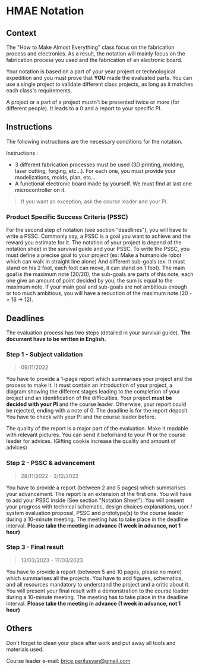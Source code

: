 # HMAE Notation
## Context

The "How to Make Almost Everything" class focus on the fabrication process and electronics. As a result, the notation will mainly focus on the fabrication process you used and the fabrication of an electronic board. 

Your notation is based on a part of your year project or technological expedition and you must prove that **YOU** made the evaluated parts. You can use a single project to validate different class projects, as long as it matches each class's requirements.

A project or a part of a project mustn't be presented twice or more (for different people). It leads to a 0 and a report to your specific PI.

## Instructions

The following instructions are the necessary conditions for the notation.

Instructions :
- 3 different fabrication processes must be used (3D printing, molding, laser cutting, forging, etc...). For each one, you must provide your modelizations, molds, plan, etc...
- A functional electronic board made by yourself. We must find at last one microcontroller on it. 

> If you want an exception, ask the course leader and your PI.

### Product Specific Success Criteria (PSSC)

For the second step of notation (see section "deadlines"), you will have to write a PSSC. Commonly say, a PSSC is a goal you want to achieve and the reward you estimate for it. The notation of your project is depend of the notation sheet in the survival guide and your PSSC. To write the PSSC, you must define a precise goal to your project (ex: Make a humanoide robot which can walk in straight line alone) And different sub-goals (ex: It must stand on his 2 foot, each foot can move, it can stand on 1 foot). The main goal is the maximum note (20/20), the sub-goals are parts of this note, each one give an amount of point decided by you, the sum is equal to the maximum note. If your main goal and sub-goals are not ambitious enough or too much ambitious, you will have a reduction of the maximum note (20 -> 16 -> 12). 


## Deadlines

The evaluation process has two steps (detailed in your survival guide).
**The document have to be written in English.**

### Step 1 - Subject validation

> 09/11/2022

You have to provide a 1-page report which summarises your project and the process to make it. It must contain an introduction of your project, a diagram showing the different stages leading to the completion of your project and an identification of the difficulties.
Your project **must be decided with your PI** and the course leader. Otherwise, your report could be rejected, ending with a note of 0.
The deadline is for the report deposit. You have to check with your PI and the course leader before. 

The quality of the report is a major part of the evaluation. Make it readable with relevant pictures. You can send it beforhand to your PI or the course leader for advices. (Gifting cookie increase the quality and amount of advices)

### Step 2 - PSSC & advancement

> 28/11/2022 - 2/12/2022

You have to provide a report (between 2 and 5 pages) which summarises your advancement. The report is an extension of the first one. You will have to add your PSSC inside (See section "Notation Sheet"). You will present your progress with technical schematic, design choices explanations, user / system evaluation proposal, PSSC and prototype(s) to the course leader during a 10-minute meeting. The meeting has to take place in the deadline interval. 
**Please take the meeting in advance (1 week in advance, not 1 hour)**


### Step 3 - Final result

> 13/03/2023 - 17/03/2023

You have to provide a report (between 5 and 10 pages, please no more) which summarises all the projects. You have to add figures, schematics, and all resources mandatory to understand the project and a critic about it.
You will present your final result with a demonstration to the course leader during a 10-minute meeting. The meeting has to take place in the deadline interval.
**Please take the meeting in advance (1 week in advance, not 1 hour)**

## Others

Don't forget to clean your place after work and put away all tools and materials used.

Course leader e-mail: brice.parilusyan@gmail.com
